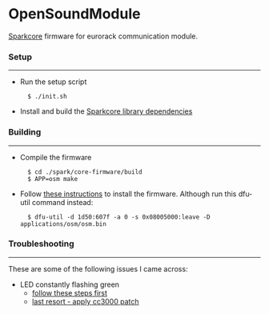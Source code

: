 # OpenSoundModule

[Sparkcore](https://www.spark.io/) firmware for eurorack communication module.

### Setup
---
* Run the setup script

		$ ./init.sh

* Install and build the [Sparkcore library dependencies](https://github.com/spark/core-firmware/blob/master/README.md)

### Building 
---
* Compile the firmware

		$ cd ./spark/core-firmware/build
		$ APP=osm make

* Follow [these instructions](https://github.com/spark/core-firmware/blob/master/README.md#steps) to install the firmware. Although run this dfu-util command instead:

		$ dfu-util -d 1d50:607f -a 0 -s 0x08005000:leave -D applications/osm/osm.bin


### Troubleshooting
---

These are some of the following issues I came across:

* LED constantly flashing green
	* [follow these steps first](http://docs.spark.io/troubleshooting/#other-problems-my-core-is-behaving-erratically)
	* [last resort - apply cc3000 patch](https://community.spark.io/t/failed-connecting-to-wifi/648/52)

	
